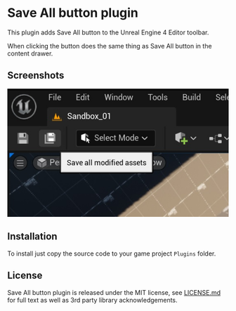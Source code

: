 # Save All button plugin

This plugin adds Save All button to the Unreal Engine 4 Editor toolbar. 

When clicking the button does the same thing as Save All button in the content drawer.

## Screenshots

![Save all modified assets](Resources/save-all.jpg "Save all modified assets")

## Installation

To install just copy the source code to your game project `Plugins` folder.

## License

Save All button plugin is released under the MIT license, see [LICENSE.md](LICENSE.md) for full text as well as 3rd party library acknowledgements.